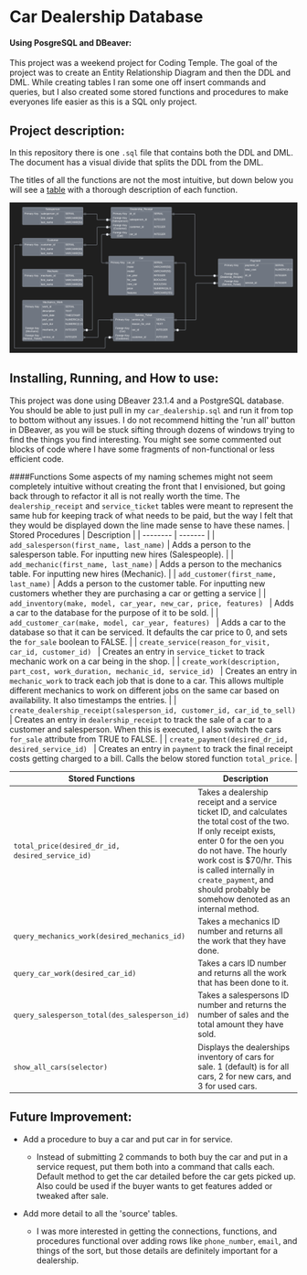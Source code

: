 # Car Dealership Database
#### Using PosgreSQL and DBeaver:

This project was a weekend project for Coding Temple.  The goal of the project was to create an Entity Relationship Diagram and then the DDL and DML.  While creating tables I ran some one off insert commands and queries, but I also created some stored functions and procedures to make everyones life easier as this is a SQL only project.

## Project description:
In this repository there is one `.sql` file that contains both the DDL and DML.  The document has a visual divide that splits the DDL from the DML.  

The titles of all the functions are not the most intuitive, but down below you will see a [table](#Functions) with a thorough description of each function.

!['ERD'](Car_Dealership.png)

## Installing, Running, and How to use:
This project was done using DBeaver 23.1.4 and a PostgreSQL database.  You should be able to just pull in my `car_dealership.sql` and run it from top to bottom without any issues.  I do not recommend hitting the 'run all' button in DBeaver, as you will be stuck sifting through dozens of windows trying to find the things you find interesting.  You might see some commented out blocks of code where I have some fragments of non-functional or less efficient code.

####Functions
Some aspects of my naming schemes might not seem completely intuitive without creating the front that I envisioned, but going back through to refactor it all is not really worth the time.  The `dealership_receipt` and `service_ticket` tables were meant to represent the same hub for keeping track of what needs to be paid, but the way I felt that they would be displayed down the line made sense to have these names.
| Stored Procedures | Description |
| -------- | ------- |
| `add_salesperson(first_name, last_name)` | Adds a person to the salesperson table.  For inputting new hires (Salespeople). |
| `add_mechanic(first_name, last_name)` | Adds a person to the mechanics table. For inputting new hires (Mechanic). |
| `add_customer(first_name, last_name)` | Adds a person to the customer table.  For inputting new customers whether they are purchasing a car or getting a service |
| `add_inventory(make, model, car_year, new_car, price, features) ` | Adds a car to the database for the purpose of it to be sold. |
| `add_customer_car(make, model, car_year, features) ` | Adds a car to the database so that it can be serviced.  It defaults the car price to 0, and sets the `for_sale` boolean to FALSE. |
| `create_service(reason_for_visit, car_id, customer_id) ` | Creates an entry in `service_ticket` to track mechanic work on a car being in the shop. |
| `create_work(description, part_cost, work_duration, mechanic_id, service_id) ` | Creates an entry in `mechanic_work` to track each job that is done to a car. This allows multiple different mechanics to work on different jobs on the same car based on availability.  It also timestamps the entries. |
| `create_dealership_receipt(salesperson_id, customer_id, car_id_to_sell) ` | Creates an entry in `dealership_receipt` to track the sale of a car to a customer and salesperson. When this is executed, I also switch the cars `for_sale` attribute from TRUE to FALSE. |
| `create_payment(desired_dr_id, desired_service_id) ` | Creates an entry in `payment` to track the final receipt costs getting charged to a bill.  Calls the below stored function `total_price`. |



| Stored Functions | Description |
| -------- | ------- |
| `total_price(desired_dr_id, desired_service_id)` | Takes a dealership receipt and a service ticket ID, and calculates the total cost of the two.  If only receipt exists, enter 0 for the oen you do not have.  The hourly work cost is $70/hr.  This is called internally in `create_payment`, and should probably be somehow denoted as an internal method. |
| `query_mechanics_work(desired_mechanics_id)` | Takes a mechanics ID number and returns all the work that they have done. |
| `query_car_work(desired_car_id)` | Takes a cars ID number and returns all the work that has been done to it. |
| `query_salesperson_total(des_salesperson_id)` | Takes a salespersons ID number and returns the number of sales and the total amount they have sold. |
| `show_all_cars(selector)` | Displays the dealerships inventory of cars for sale.  1 (default) is for all cars, 2 for new cars, and 3 for used cars. |



## Future Improvement:
- Add a procedure to buy a car and put car in for service.
    - Instead of submitting 2 commands to both buy the car and put in a service request, put them both into a command that calls each.  Default method to get the car detailed before the car gets picked up.  Also could be used if the buyer wants to get features added or tweaked after sale.

- Add more detail to all the 'source' tables.
    - I was more interested in getting the connections, functions, and procedures functional over adding rows like `phone_number`, `email`, and things of the sort, but those details are definitely important for a dealership.


